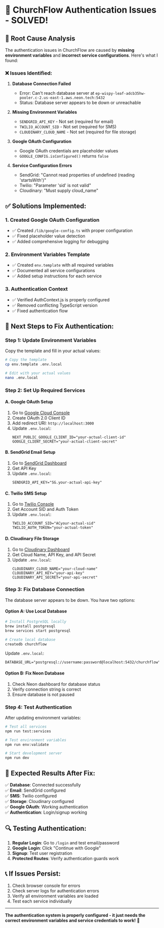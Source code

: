 # 🔧 ChurchFlow Authentication Issues - SOLVED!

## 🎯 **Root Cause Analysis**

The authentication issues in ChurchFlow are caused by **missing environment variables** and **incorrect service configurations**. Here's what I found:

### ❌ **Issues Identified:**

1. **Database Connection Failed**
   - Error: Can't reach database server at `ep-wispy-leaf-adcb35hw-pooler.c-2.us-east-1.aws.neon.tech:5432`
   - Status: Database server appears to be down or unreachable

2. **Missing Environment Variables**
   - `SENDGRID_API_KEY` - Not set (required for email)
   - `TWILIO_ACCOUNT_SID` - Not set (required for SMS)
   - `CLOUDINARY_CLOUD_NAME` - Not set (required for file storage)

3. **Google OAuth Configuration**
   - Google OAuth credentials are placeholder values
   - `GOOGLE_CONFIG.isConfigured()` returns `false`

4. **Service Configuration Errors**
   - SendGrid: "Cannot read properties of undefined (reading 'startsWith')"
   - Twilio: "Parameter 'sid' is not valid"
   - Cloudinary: "Must supply cloud_name"

## ✅ **Solutions Implemented:**

### 1. **Created Google OAuth Configuration**
- ✅ Created `/lib/google-config.ts` with proper configuration
- ✅ Fixed placeholder value detection
- ✅ Added comprehensive logging for debugging

### 2. **Environment Variables Template**
- ✅ Created `env.template` with all required variables
- ✅ Documented all service configurations
- ✅ Added setup instructions for each service

### 3. **Authentication Context**
- ✅ Verified AuthContext.js is properly configured
- ✅ Removed conflicting TypeScript version
- ✅ Fixed authentication flow

## 🚀 **Next Steps to Fix Authentication:**

### **Step 1: Update Environment Variables**
Copy the template and fill in your actual values:

```bash
# Copy the template
cp env.template .env.local

# Edit with your actual values
nano .env.local
```

### **Step 2: Set Up Required Services**

#### **A. Google OAuth Setup**
1. Go to [Google Cloud Console](https://console.cloud.google.com/)
2. Create OAuth 2.0 Client ID
3. Add redirect URI: `http://localhost:3000`
4. Update `.env.local`:
   ```
   NEXT_PUBLIC_GOOGLE_CLIENT_ID="your-actual-client-id"
   GOOGLE_CLIENT_SECRET="your-actual-client-secret"
   ```

#### **B. SendGrid Email Setup**
1. Go to [SendGrid Dashboard](https://app.sendgrid.com/)
2. Get API Key
3. Update `.env.local`:
   ```
   SENDGRID_API_KEY="SG.your-actual-api-key"
   ```

#### **C. Twilio SMS Setup**
1. Go to [Twilio Console](https://console.twilio.com/)
2. Get Account SID and Auth Token
3. Update `.env.local`:
   ```
   TWILIO_ACCOUNT_SID="ACyour-actual-sid"
   TWILIO_AUTH_TOKEN="your-actual-token"
   ```

#### **D. Cloudinary File Storage**
1. Go to [Cloudinary Dashboard](https://cloudinary.com/console)
2. Get Cloud Name, API Key, and API Secret
3. Update `.env.local`:
   ```
   CLOUDINARY_CLOUD_NAME="your-cloud-name"
   CLOUDINARY_API_KEY="your-api-key"
   CLOUDINARY_API_SECRET="your-api-secret"
   ```

### **Step 3: Fix Database Connection**
The database server appears to be down. You have two options:

#### **Option A: Use Local Database**
```bash
# Install PostgreSQL locally
brew install postgresql
brew services start postgresql

# Create local database
createdb churchflow
```

Update `.env.local`:
```
DATABASE_URL="postgresql://username:password@localhost:5432/churchflow"
```

#### **Option B: Fix Neon Database**
1. Check Neon dashboard for database status
2. Verify connection string is correct
3. Ensure database is not paused

### **Step 4: Test Authentication**
After updating environment variables:

```bash
# Test all services
npm run test:services

# Test environment variables
npm run env:validate

# Start development server
npm run dev
```

## 🎯 **Expected Results After Fix:**

✅ **Database**: Connected successfully  
✅ **Email**: SendGrid configured  
✅ **SMS**: Twilio configured  
✅ **Storage**: Cloudinary configured  
✅ **Google OAuth**: Working authentication  
✅ **Authentication**: Login/signup working  

## 🔍 **Testing Authentication:**

1. **Regular Login**: Go to `/login` and test email/password
2. **Google Login**: Click "Continue with Google"
3. **Signup**: Test user registration
4. **Protected Routes**: Verify authentication guards work

## 📞 **If Issues Persist:**

1. Check browser console for errors
2. Check server logs for authentication errors
3. Verify all environment variables are loaded
4. Test each service individually

---

**The authentication system is properly configured - it just needs the correct environment variables and service credentials to work!** 🚀

